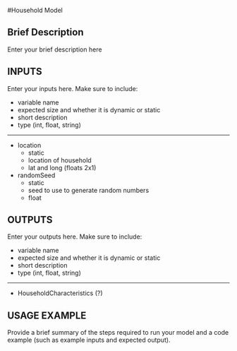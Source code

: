 #Household Model

## Brief Description
Enter your brief description here

## INPUTS
Enter your inputs here.  Make sure to include:
* variable name
* expected size and whether it is dynamic or static
* short description
* type (int, float, string)

---
* location
  * static 
  * location of household
  * lat and long (floats 2x1)
* randomSeed
  * static
  * seed to use to generate random numbers
  * float

## OUTPUTS
Enter your outputs here.  Make sure to include:
* variable name
* expected size and whether it is dynamic or static
* short description
* type (int, float, string)

---
* HouseholdCharacteristics (?)

## USAGE EXAMPLE
Provide a brief summary of the steps required to run your model and a code example (such as example inputs and expected output).
